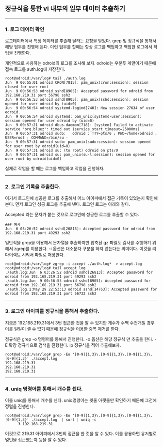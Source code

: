 ## 정규식을 통한 vi 내부의 일부 데이터 추출하기

---

### **1. 로그 데이터 확인**

로그데이터에서 특정 데이터를 추출해 달라는 요청을 받았다.
grep 및 정규식을 통해서 해당 업무를 진행해 본다.
이런 업무를 할때는 항상 로그를 백업하고 백업한 로그에서 작업을 진행한다.

개인적으로 사용하는 odroid의 로그를 조사해 보자.
odroid는 우분투 계열이기 때문에 접속 로그를 auth.log에 저장한다.

~~~
root@odroid:/var/log# tail ./auth.log
Jun  9 00:55:01 odroid CRON[7015]: pam_unix(cron:session): session closed for user root
Jun  9 00:56:53 odroid sshd[8905]: Accepted password for odroid from 192.168.219.31 port 56798 ssh2
Jun  9 00:56:53 odroid sshd[8905]: pam_unix(sshd:session): session opened for user odroid by (uid=0)
Jun  9 00:56:54 odroid systemd-logind[740]: New session 27634 of user odroid.
Jun  9 00:56:54 odroid systemd: pam_unix(systemd-user:session): session opened for user odroid by (uid=0)
Jun  9 00:57:21 odroid dbus-daemon[718]: [system] Failed to activate service 'org.bluez': timed out (service_start_timeout=25000ms)
Jun  9 00:57:31 odroid sudo:   odroid : TTY=pts/0 ; PWD=/home/odroid ; USER=root ; COMMAND=/bin/su -
Jun  9 00:57:31 odroid sudo: pam_unix(sudo:session): session opened for user root by odroid(uid=0)
Jun  9 00:57:31 odroid su: (to root) odroid on pts/0
Jun  9 00:57:31 odroid su: pam_unix(su-l:session): session opened for user root by odroid(uid=0)
~~~

실제로 작업을 할 때는 로그를 백업하고 작업을 진행하자.

---

### **2. 로그인 기록을 추출한다.**

여기서 로그인에 성공한 로그를 추출해서 어느 아이피에서 접근 기록이 있었는지 확인해본다.
먼저 로그인 성공 로그를 추출해 낸다.
로그인 로그는 아래와 같다.

Accepted 라는 문자가 붙는 것으로 로그인에 성공한 로그를 추출할 수 있다.

~~~
### 예시
Jun  6 03:26:52 odroid sshd[26813]: Accepted password for odroid from 192.168.219.31 port 49293 ssh2
~~~

일반적을 grep을 이용해서 문자열을 추출하지만 압축된 gz 파일도 검사를 수행하기 위해서 zgrep를 이용한다.
-i 옵션은 대소문자 구분을 하지 않는다는 의미이다.
이것을 리다이렉트 시켜서 파일로 저장한다.

~~~
root@odroid:/var/log# zgrep -i accept ./auth.log*  > accept.log
root@odroid:/var/log# tail accept.log
./auth.log:Jun  6 03:26:52 odroid sshd[26813]: Accepted password for odroid from 192.168.219.31 port 49293 ssh2
./auth.log:Jun  9 00:56:53 odroid sshd[8905]: Accepted password for odroid from 192.168.219.31 port 56798 ssh2
./auth.log.1:May 29 22:53:13 odroid sshd[14763]: Accepted password for odroid from 192.168.219.31 port 56732 ssh2
~~~

---

### **3. 로그인 아이피를 정규식을 통해서 추출한다.**

지금은 192.168.219.31에서 3번 접근한 것을 알 수 있지만 개수가 수백 수천개일 경우 이를 일일이 셀 수 없기 때문에 정규식을 이용한 중복 제거를 한다.

정규식은 grep -o 명령어를 통해서 진행한다.
-o 옵션은 해당 정규식 만 추출을 한다.
-E 확장 정규식으로 검색을 진행한다.
ip 정규식을 적어 추출해보자.

~~~
root@odroid:/var/log# grep -Eo '[0-9]{1,3}\.[0-9]{1,3}\.[0-9]{1,3}\.[0-9]{1,3}' ./accept.log
192.168.219.31
192.168.219.31
192.168.219.31
~~~

---

### **4. uniq 명령어를 통해서 개수를 센다.**

이를 uniq를 통해서 개수를 센다.
uniq명령어는 윗줄 아랫줄만 확인하기 때문에 그전에 정렬을 진행한다.

~~~
root@odroid:/var/log# grep -Eo '[0-9]{1,3}\.[0-9]{1,3}\.[0-9]{1,3}\.[0-9]{1,3}' ./accept.log  | sort | uniq -c
      3 192.168.219.31
~~~

이것으로 219.31 아이피에서 3번의 접근을 한 것을 알 수 있다.
이를 응용하면 유저별로 몇번을 접근했는지 등을 알 수 있다.
